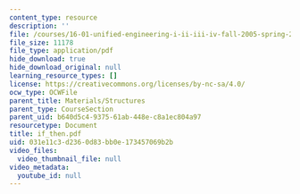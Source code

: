 ```yaml
---
content_type: resource
description: ''
file: /courses/16-01-unified-engineering-i-ii-iii-iv-fall-2005-spring-2006/031e11c3d2360d83bb0e173457069b2b_if_then.pdf
file_size: 11178
file_type: application/pdf
hide_download: true
hide_download_original: null
learning_resource_types: []
license: https://creativecommons.org/licenses/by-nc-sa/4.0/
ocw_type: OCWFile
parent_title: Materials/Structures
parent_type: CourseSection
parent_uid: b640d5c4-9375-61ab-448e-c8a1ec804a97
resourcetype: Document
title: if_then.pdf
uid: 031e11c3-d236-0d83-bb0e-173457069b2b
video_files:
  video_thumbnail_file: null
video_metadata:
  youtube_id: null
---
```

